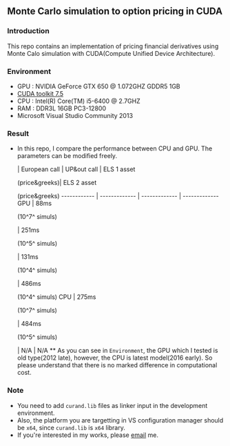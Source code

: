 ##  Monte Carlo simulation to option pricing in CUDA

### Introduction
This repo contains an implementation of pricing financial derivatives using Monte Calo simulation with CUDA(Compute Unified Device Architecture).

### Environment
- GPU : NVIDIA GeForce GTX 650 @ 1.072GHZ GDDR5 1GB
- [CUDA toolkit 7.5](https://developer.nvidia.com/cuda-toolkit)
- CPU : Intel(R) Core(TM) i5-6400 @ 2.7GHZ 
- RAM : DDR3L 16GB PC3-12800
- Microsoft Visual Studio Community 2013

### Result
- In this repo, I compare the performance between CPU and GPU. The parameters can be modified freely.

  | European call | UP&out call | ELS 1 asset<p>(price&greeks)| ELS 2 asset<p>(price&greeks)
------------ | ------------- | ------------- | -------------
GPU | 88ms <p>(10^7^ simuls)</p> | 251ms <p>(10^5^ simuls)</p>| 131ms <p>(10^4^ simuls)</p> | 486ms <p>(10^4^ simuls)
CPU | 275ms <p>(10^7^ simuls)</p> | 484ms <p>(10^5^ simuls)</p>| N/A | N/A
** As you can see in `Environment`, the GPU which I tested is old type(2012 late), however, the CPU is latest model(2016 early). So please understand that there is no marked difference in computational cost.


### Note
- You need to add `curand.lib` files as linker input in the development environment.
- Also, the platform you are targetting in VS configuration manager should be `x64`, since `curand.lib` is `x64` library.
- If you're interested in my works, please [email](mailto:yoomh1989@gmail.com) me.